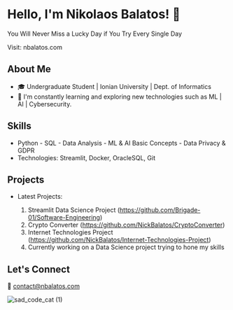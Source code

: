 # Hello, I'm Nikolaos Balatos! 👋

You Will Never Miss a Lucky Day if You Try Every Single Day

Visit: nbalatos.com

## About Me
- 🎓 Undergraduate Student | Ionian University | Dept. of Informatics
- 🌱 I'm constantly learning and exploring new technologies such as ML | AI | Cybersecurity.

## Skills

- Python - SQL - Data Analysis - ML & AI Basic Concepts - Data Privacy & GDPR
- Technologies: Streamlit, Docker, OracleSQL, Git

## Projects

- Latest Projects:

  1) Streamlit Data Science Project (https://github.com/Brigade-01/Software-Engineering)
  2) Crypto Converter (https://github.com/NickBalatos/CryptoConverter)
  3) Internet Technologies Project (https://github.com/NickBalatos/Internet-Technologies-Project)
  4) Currently working on a Data Science project trying to hone my skills
 
## Let's Connect
🤝 contact@nbalatos.com

![sad_code_cat (1)](https://github.com/NickBalatos/NickBalatos/assets/94397703/fc0a151a-bd11-4ad3-bc61-884d3d447d2a)



